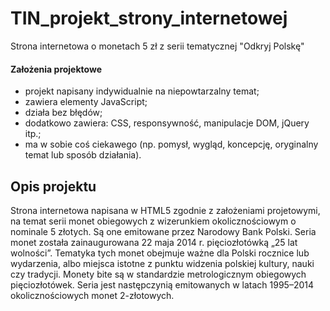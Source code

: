 # TIN_projekt_strony_internetowej
Strona internetowa o monetach 5 zł z serii tematycznej "Odkryj Polskę"

#### Założenia projektowe
- projekt napisany indywidualnie na niepowtarzalny temat;
- zawiera elementy JavaScript;
- działa bez błędów;
- dodatkowo zawiera: CSS, responsywność, manipulacje DOM, jQuery itp.;
- ma w sobie coś ciekawego (np. pomysł, wygląd, koncepcję, oryginalny temat lub sposób działania).

## Opis projektu
Strona internetowa napisana w HTML5 zgodnie z założeniami projetowymi, na temat serii monet obiegowych z wizerunkiem okolicznościowym o nominale 5 złotych. Są one emitowane przez Narodowy Bank Polski. Seria monet została zainaugurowana 22 maja 2014 r. pięciozłotówką „25 lat wolności”. Tematyka tych monet obejmuje ważne dla Polski rocznice lub wydarzenia, albo miejsca istotne z punktu widzenia polskiej kultury, nauki czy tradycji. Monety bite są w standardzie metrologicznym obiegowych pięciozłotówek. Seria jest następczynią emitowanych w latach 1995–2014 okolicznościowych monet 2-złotowych.

